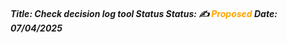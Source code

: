 
##### Title: Check decision log tool Status Status: ✍️ <font color="orange">Proposed </font> Date: 07/04/2025
